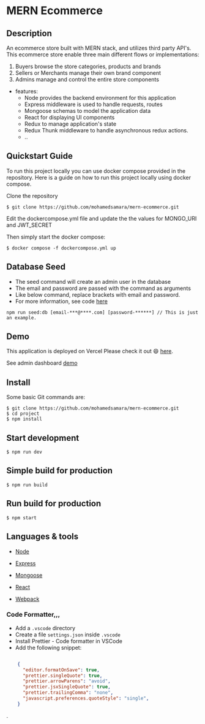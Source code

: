 # MERN Ecommerce

## Description

An ecommerce store built with MERN stack, and utilizes third party API's. This ecommerce store enable three main different flows or implementations:

1. Buyers browse the store categories, products and brands
2. Sellers or Merchants manage their own brand component
3. Admins manage and control the entire store components 


* features:
  * Node provides the backend environment for this application
  * Express middleware is used to handle requests, routes
  * Mongoose schemas to model the application data
  * React for displaying UI components
  * Redux to manage application's state
  * Redux Thunk middleware to handle asynchronous redux actions.
  * ..

## Quickstart Guide

To run this project locally you can use docker compose provided in the repository. Here is a guide on how to run this project locally using docker compose.

Clone the repository
```
$ git clone https://github.com/mohamedsamara/mern-ecommerce.git
```

Edit the dockercompose.yml file and update the the values for MONGO_URI and JWT_SECRET

Then simply start the docker compose:
```
$ docker compose -f dockercompose.yml up
```

## Database Seed

* The seed command will create an admin user in the database
* The email and password are passed with the command as arguments
* Like below command, replace brackets with email and password. 
* For more information, see code [here](server/utils/seed.js)

```
npm run seed:db [email-***@****.com] [password-******] // This is just an example.
```

## Demo

This application is deployed on Vercel Please check it out :smile: [here](https://mern-store-gold.vercel.app).

See admin dashboard [demo](https://mernstore-bucket.s3.us-east-2.amazonaws.com/admin.mp4)

## Install

Some basic Git commands are:

```
$ git clone https://github.com/mohamedsamara/mern-ecommerce.git
$ cd project
$ npm install
```

## Start development

```
$ npm run dev
```

## Simple build for production

```
$ npm run build
```

## Run build for production

```
$ npm start
```


## Languages & tools

- [Node](https://nodejs.org/en/)

- [Express](https://expressjs.com/)

- [Mongoose](https://mongoosejs.com/)

- [React](https://reactjs.org/)

- [Webpack](https://webpack.js.org/)


### Code Formatter,,,

- Add a `.vscode` directory
- Create a file `settings.json` inside `.vscode`
- Install Prettier - Code formatter in VSCode
- Add the following snippet:  

```json

    {
      "editor.formatOnSave": true,
      "prettier.singleQuote": true,
      "prettier.arrowParens": "avoid",
      "prettier.jsxSingleQuote": true,
      "prettier.trailingComma": "none",
      "javascript.preferences.quoteStyle": "single",
    }

```
.
